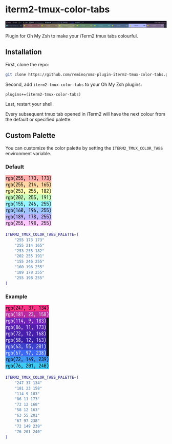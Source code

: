iterm2-tmux-color-tabs
======================

![Colourful tabs](tabs.png)

Plugin for Oh My Zsh to make your iTerm2 tmux tabs colourful.

## Installation

First, clone the repo:

```sh
git clone https://github.com/remino/omz-plugin-iterm2-tmux-color-tabs.git "$ZSH_CUSTOM/plugins/iterm2-tmux-color-tabs"
```

Second, add `iterm2-tmux-color-tabs` to your Oh My Zsh plugins:

```
plugins+=(iterm2-tmux-color-tabs)
```

Last, restart your shell.

Every subsequent tmux tab opened in iTerm2 will have the next colour from the default or specified palette.

## Custom Palette

You can customize the color palette by setting the `ITERM2_TMUX_COLOR_TABS` environment variable.

### Default

![Default palette](default.png)

```sh
ITERM2_TMUX_COLOR_TABS_PALETTE=(
	"255 173 173"
	"255 214 165"
	"253 255 182"
	"202 255 191"
	"155 246 255"
	"160 196 255"
	"189 178 255"
	"255 198 255"
)
```

### Example

![Example palette](example.png)

```sh
ITERM2_TMUX_COLOR_TABS_PALETTE=(
	"247 37 134"
	"181 23 158"
	"114 9 183"
	"86 11 173"
	"72 12 168"
	"58 12 163"
	"63 55 201"
	"67 97 238"
	"72 149 239"
	"76 201 240"
)
```

